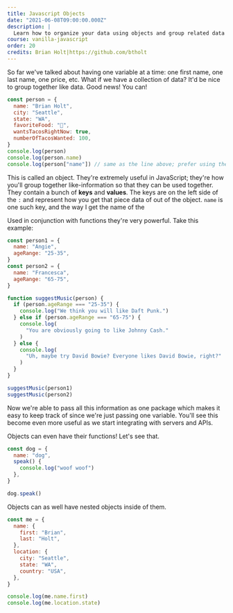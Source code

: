 ```yaml
---
title: Javascript Objects
date: "2021-06-08T09:00:00.000Z"
description: |
  Learn how to organize your data using objects and group related data together.
course: vanilla-javascript
order: 20
credits: Brian Holt|https://github.com/btholt
---
```


So far we've talked about having one variable at a time: one first name, one last name, one price, etc. What if we have a collection of data? It'd be nice to group together like data. Good news! You can!

```javascript
const person = {
  name: "Brian Holt",
  city: "Seattle",
  state: "WA",
  favoriteFood: "🌮",
  wantsTacosRightNow: true,
  numberOfTacosWanted: 100,
}
console.log(person)
console.log(person.name)
console.log(person["name"]) // same as the line above; prefer using the other one
```

This is called an object. They're extremely useful in JavaScript; they're how you'll group together like-information so that they can be used together. They contain a bunch of **keys** and **values**. The keys are on the left side of the `:` and represent how you get that piece data of out of the object. `name` is one such key, and the way I get the name of the

Used in conjunction with functions they're very powerful. Take this example:

```javascript
const person1 = {
  name: "Angie",
  ageRange: "25-35",
}
const person2 = {
  name: "Francesca",
  ageRange: "65-75",
}

function suggestMusic(person) {
  if (person.ageRange === "25-35") {
    console.log("We think you will like Daft Punk.")
  } else if (person.ageRange === "65-75") {
    console.log(
      "You are obviously going to like Johnny Cash."
    )
  } else {
    console.log(
      "Uh, maybe try David Bowie? Everyone likes David Bowie, right?"
    )
  }
}

suggestMusic(person1)
suggestMusic(person2)
```

Now we're able to pass all this information as one package which makes it easy to keep track of since we're just passing one variable. You'll see this become even more useful as we start integrating with servers and APIs.

Objects can even have their functions! Let's see that.

```javascript
const dog = {
  name: "dog",
  speak() {
    console.log("woof woof")
  },
}

dog.speak()
```

Objects can as well have nested objects inside of them.

```javascript
const me = {
  name: {
    first: "Brian",
    last: "Holt",
  },
  location: {
    city: "Seattle",
    state: "WA",
    country: "USA",
  },
}

console.log(me.name.first)
console.log(me.location.state)
```

